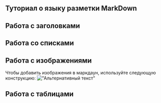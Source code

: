 ## Туториал о языку разметки MarkDown

## Работа с заголовками

## Работа со списками

## Работа с изображениями

Чтобы добавить изображения в маркдаун, используйте следующую конструкцию:
!["Альтернативный текст"](https://img2.akspic.ru/previews/2/9/0/9/6/169092/169092-sipuha-neyasyt-ptica-klyuv-naturalnyj_material-x750.jpg)


## Работа с таблицами